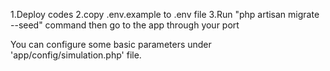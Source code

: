 1.Deploy codes
2.copy .env.example to .env file
3.Run "php artisan migrate --seed" command 
then go to the app through your port

You can configure some basic parameters under 'app/config/simulation.php' file. 
